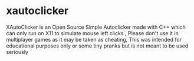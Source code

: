 # xautoclicker
XAutoClicker is an Open Source Simple Autoclicker made with C++ which can only run on X11 to simulate mouse left clicks , Please don't use it in multiplayer games as it may be taken as cheating, This was intended for educational purposes only or some tiny pranks but is not meant to be used seriously
